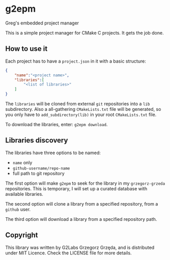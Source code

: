 # g2epm
Greg's embedded project manager

This is a simple project manager for CMake C projects. It gets the job done.

## How to use it
Each project has to have a `project.json` in it with a basic structure:
```json
{
    "name":"<project name>",
    "libraries":[
        "<list of libraries>"
    ]
}
```
The `libraries` will be cloned from external `git` repositories into a `lib` subdirectory. Also a all-gathering
`CMakeLists.txt` file will be generated, so you only have to `add_subdirectory(lib)` in your root `CMakeLists.txt` file.

To download the libraries, enter: `g2epm download`.

## Libraries discovery
The libraries have three options to be named:
- `name` only
- `github-username/repo-name`
- full path to git repository

The first option will make `g2epm` to seek for the library in my `grzegorz-grzeda` repositories. This is temporary, I will set up a curated database with available libraries.

The second option will clone a library from a specified repository, from a `github` user.

The third option will download a library from a specified repository path.

## Copyright
This library was written by G2Labs Grzegorz Grzęda, and is distributed under MIT Licence. Check the LICENSE file for more details.